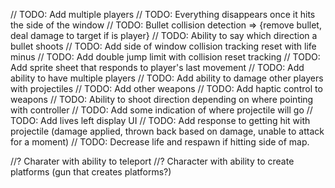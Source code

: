 
// TODO: Add multiple players
// TODO: Everything disappears once it hits the side of the window
// TODO: Bullet collision detection => {remove bullet, deal damage to target if is player}
// TODO: Ability to say which direction a bullet shoots
// TODO: Add side of window collision tracking reset with life minus
// TODO: Add double jump limit with collision reset tracking
// TODO: Add sprite sheet that responds to player's last movement
// TODO: Add ability to have multiple players
// TODO: Add ability to damage other players with projectiles
// TODO: Add other weapons
// TODO: Add haptic control to weapons
// TODO: Ability to shoot direction depending on where pointing with controller
// TODO: Add some indication of where projectile will go
// TODO: Add lives left display UI
// TODO: Add response to getting hit with projectile (damage applied, thrown back based on damage, unable to attack for a moment)
// TODO: Decrease life and respawn if hitting side of map.

//? Charater with ability to teleport
//? Character with ability to create platforms (gun that creates platforms?)
